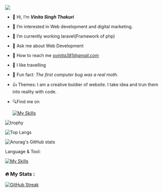 ![](https://komarev.com/ghpvc/?username=svinitathakuri&color=brightgreen)
- 👋 Hi, I’m <b><i>Vinita Singh Thakuri</b></i>
- 👀 I’m interested in Web development and digital marketing. 
- 🌱 I’m currently working laravel(Framework of php)
- 💬  Ask me about Web Development
- 🤝 How to reach me <i>svinita381@gmail.com</i>
- 💓 I like travelling
- 🙂 Fun fact: <i>The first computer bug was a real moth.</i>
- 👍 Themes: I am a creative buldier of website. I take idea and trun them into reality with code.
- 🔍Find me on

   <a herf="https://www.instagram.com/vinitasthakuri/" target="_blank"> [![My Skills](https://skillicons.dev/icons?i=instagram)](https://www.instagram.com/vinitasthakuri/)</a>



![trophy](https://github-profile-trophy.vercel.app/?username=svinitathakuri&theme=onedark)


![Top Langs](https://github-readme-stats.vercel.app/api/top-langs/?username=svinitathakuri&theme=onedark&hide_progress=true)


  ![Anurag's GitHub stats](https://github-readme-stats.vercel.app/api?username=svinitathakuri&theme=onedark&show_icons=true)


Language & Tool:  

[![My Skills](https://skillicons.dev/icons?i=laravel,html,css,bootstrap,js,c,cs,cpp,java,dotnet,php,git,github,linux,mysql,vscode,wordpress,xd,ps,ai)]()

### :fire: My Stats :
[![GitHub Streak](https://streak-stats.demolab.com/?user=svinitathakuri&theme=onedark)](https://git.io/streak-stats)
